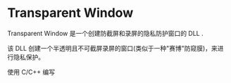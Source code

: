 # Transparent Window

Transparent Window 是一个创建防截屏和录屏的隐私防护窗口的 DLL .

该 DLL 创建一个半透明且不可截屏录屏的窗口(类似于一种"赛博"防窥膜)，来进行隐私保护。

使用 C/C++ 编写